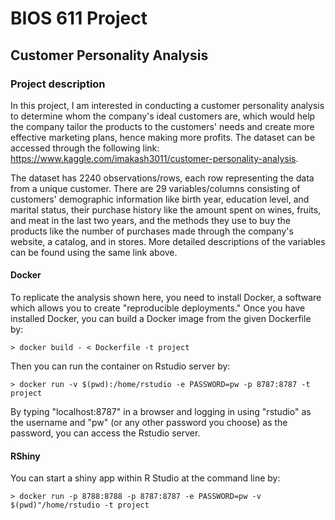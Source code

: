 BIOS 611 Project
================

Customer Personality Analysis
-----------------------------

### Project description 

In this project, I am interested in conducting a customer personality analysis to determine whom the company's ideal customers are, which would help the company tailor the products to the customers' needs and create more effective marketing plans, hence making more profits. The dataset can be accessed through the following link: https://www.kaggle.com/imakash3011/customer-personality-analysis.

The dataset has 2240 observations/rows, each row representing the data from a unique customer. There are 29 variables/columns consisting of customers' demographic information like birth year, education level, and marital status, their purchase history like the amount spent on wines, fruits, and meat in the last two years, and the methods they use to buy the products like the number of purchases made through the company's website, a catalog, and in stores. More detailed descriptions of the variables can be found using the same link above.

#### Docker

To replicate the analysis shown here, you need to install Docker, a software which allows you to create "reproducible deployments." Once you have installed Docker, you can build a Docker image from the given Dockerfile by:
	
	> docker build - < Dockerfile -t project

Then you can run the container on Rstudio server by:

	> docker run -v $(pwd):/home/rstudio -e PASSWORD=pw -p 8787:8787 -t project

By typing "localhost:8787" in a browser and logging in using "rstudio" as the username and "pw" (or any other password you choose) as the password, you can access the Rstudio server.  


#### RShiny

You can start a shiny app within R Studio at the command line by:

	> docker run -p 8788:8788 -p 8787:8787 -e PASSWORD=pw -v $(pwd)"/home/rstudio -t project


